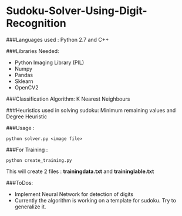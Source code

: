 # Sudoku-Solver-Using-Digit-Recognition

###Languages used : Python 2.7 and C++

###Libraries Needed:
* Python Imaging Library (PIL)
* Numpy
* Pandas
* Sklearn
* OpenCV2

###Classification Algorithm: K Nearest Neighbours

###Heuristics used in solving sudoku: Minimum remaining values and Degree Heuristic

###Usage : 
```
python solver.py <image file>
```

###For Training : 
```
python create_training.py
```

This will create 2 files : **trainingdata.txt** and **traininglable.txt**

###ToDos:
* Implement Neural Network for detection of digits
* Currently the algorithm is working on a template for sudoku. Try to generalize it.

